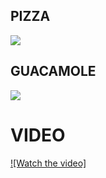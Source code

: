 ## PIZZA

![](https://supercurioso.com/wp-content/uploads/2023/04/persona-recibiendo-un-pedazo-de-pizza-de-pepperoni-con-queso.jpg_s1024x1024wisk20cokpgZ7WhSGy-697KHu_dT5N8dfYatJ7VWHouPzGmGBs.jpg)

## GUACAMOLE
![](https://www.skinnytaste.com/wp-content/uploads/2017/01/Guacamole-2.jpg)

# VIDEO
[![Watch the video]](https://www.youtube.com/shorts/OxOA5ZqspQ8?feature=share)
